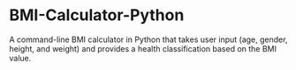 # BMI-Calculator-Python
A command-line BMI calculator in Python that takes user input (age, gender, height, and weight) and provides a health classification based on the BMI value.
